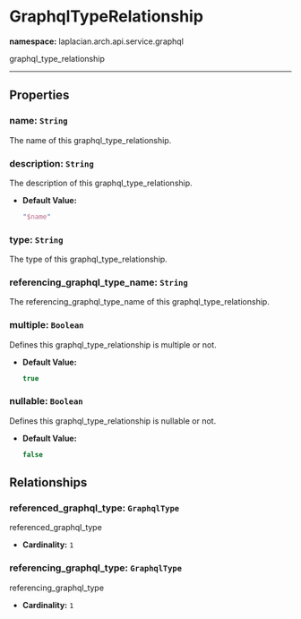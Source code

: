 # **GraphqlTypeRelationship**
**namespace:** laplacian.arch.api.service.graphql

graphql_type_relationship



---

## Properties

### name: `String`
The name of this graphql_type_relationship.

### description: `String`
The description of this graphql_type_relationship.
- **Default Value:**
  ```kotlin
  "$name"
  ```

### type: `String`
The type of this graphql_type_relationship.

### referencing_graphql_type_name: `String`
The referencing_graphql_type_name of this graphql_type_relationship.

### multiple: `Boolean`
Defines this graphql_type_relationship is multiple or not.
- **Default Value:**
  ```kotlin
  true
  ```

### nullable: `Boolean`
Defines this graphql_type_relationship is nullable or not.
- **Default Value:**
  ```kotlin
  false
  ```

## Relationships

### referenced_graphql_type: `GraphqlType`
referenced_graphql_type
- **Cardinality:** `1`

### referencing_graphql_type: `GraphqlType`
referencing_graphql_type
- **Cardinality:** `1`